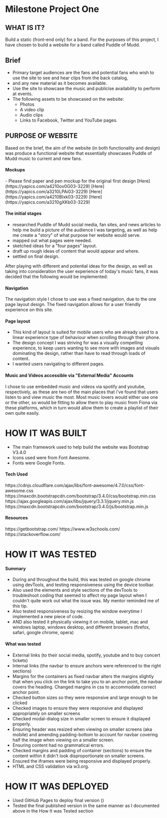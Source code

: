 <h1> Milestone Project One </h1>


 <h2>WHAT IS IT?</h2>
 
Build a static (front-end only) for a band. For the purposes of this project, I have chosen to build a website for 
a band called Puddle of Mudd. 

<h2>Brief</h2>

- Primary target audiences are the fans and potential fans who wish to use the site to see and hear clips from the back catalog, 
- and any new material as it becomes available.
- Use the site to showcase the music and publicise availability to perform at events.
- The following assets to be showcased on the website:
    - Photos
    - A video clip
    - Audio clips
    - Links to Facebook, Twitter and YouTube pages.

 
<h2>PURPOSE OF WEBSITE</h2>
Based on the brief, the aim of the website (in both functionality and design) was produce a functional website that essentially 
showcases Puddle of Mudd music to current and new fans. 

<h4>Mockups</h4>
- Please find paper and pen mockup for the original first design [Here](https://yapics.com/a4210ov0G03-3229) [Here](https://yapics.com/a3210LPAi03-3229) [Here](https://yapics.com/a4210Blxk03-3229) [Here](https://yapics.com/a3210gXKb03-3229)

<h4>The initial stages</h4>

- researched Puddle of Mudd social media, fan sites, and news articles to help me build a picture of the audience I was targeting,
as well as help me create a "story" of what purpose her website would serve.
- mapped out what pages were needed.
- sketched ideas for a "four pages" layout.
- draft up rough ideas of content that would appear and where.
- settled on final design.

After playing with different and potential ideas for the design, as well as taking into consideration the user experience of today's
music fans, it was decided that the following would be implemented:


<h4>Navigation</h4>

The navigation style I chose to use was a fixed navigation, due to the one page layout design. The fixed navigation allows for a 
user friendly experience on this site.

<h4>Page layout</h4> 

- This kind of layout is suited for mobile users who are already used to a linear experience type of behaviour when scrolling 
through their phone.
- The design concept I was striving for was a visually compelling experience, to keep users wanting to see more with images 
and visuals dominating the design, rather than have to read through loads of content.
- I wanted users  navigating to different pages.


<h4>Music and Videos accessible via "External Media" Accounts</h4> 

I chose to use embedded music and videos via spotify and youtube, respectively, as these are two of the main places that i've 
found that users listen to and view music the most. Most music lovers would either use one or the other, so would be fitting to
allow them to play music from Fiona via these platforms, which in turn would allow them to create a playlist of their own quite 
easily.

<h1>HOW IT WAS BUILT</h1>

- The main framework used to help build the website was Bootstrap V3.4.0
- Icons used were from Font Awesome. 
- Fonts were Google Fonts.

<h4>Tech Used</h4>
https://cdnjs.cloudflare.com/ajax/libs/font-awesome/4.7.0/css/font-awesome.css
https://maxcdn.bootstrapcdn.com/bootstrap/3.4.0/css/bootstrap.min.css
https://ajax.googleapis.com/ajax/libs/jquery/3.3.1/jquery.min.js
https://maxcdn.bootstrapcdn.com/bootstrap/3.4.0/js/bootstrap.min.js

<h4>Resources</h4>
https://getbootstrap.com/
https://www.w3schools.com/ 
https://stackoverflow.com/

<h1>HOW IT WAS TESTED</h1>

<h4>Summary</h4>

- During and throughout the build, this was tested on google chrome using devTools, and testing responsiveness using the device toolbar. 
- Also used the elements and style sections of the devTools to troubleshoot coding that seemed to affect my page layout when I couldn't quite work out what the issue was. My mentor reminded me of this tip.
- Also tested responsiveness by resizing the window everytime I implemented a new piece of code.
- AND also tested it physically viewing it on mobile, tablet, mac and windows laptop, windows desktop, and different browsers (firefox, safari, google chrome, opera)

<h4>What was tested</h4>

- External links (to their social media, spotify, youtube and to buy concert tickets)
- Internal links (the navbar to ensure anchors were referenced to the right sections)
- Margins for the containers as fixed navbar alters the margins slightly that when you click on the link to take you to an anchor point, the navbar covers the heading. Changed margins in css to accommodate correct anchor point.
- Checked button sizes so they were responsive and large enough to be clicked
- Checked images to ensure they were responsive and displayed appropriately on smaller screens
- Checked modal-dialog size in smaller screen to ensure it displayed properly.
- Ensuring header was resized when viewing on smaller screens (aka mobile) and amending padding-bottom to account for navbar covering half the image when viewing on a smaller screen.
- Ensuring content had no grammatical errors.
- Checked margins and padding of container (sections) to ensure the content within it didn't look disproportionate on smaller screens.
- Ensured the iframes were being responsive and displayed properly.
- HTML and CSS validation via w3.org.

<h1>HOW IT WAS DEPLOYED</h1>

- Used GitHub Pages to deploy final version ()
- Tested the final published version in the same manner as I documented above in the How It was Tested section




